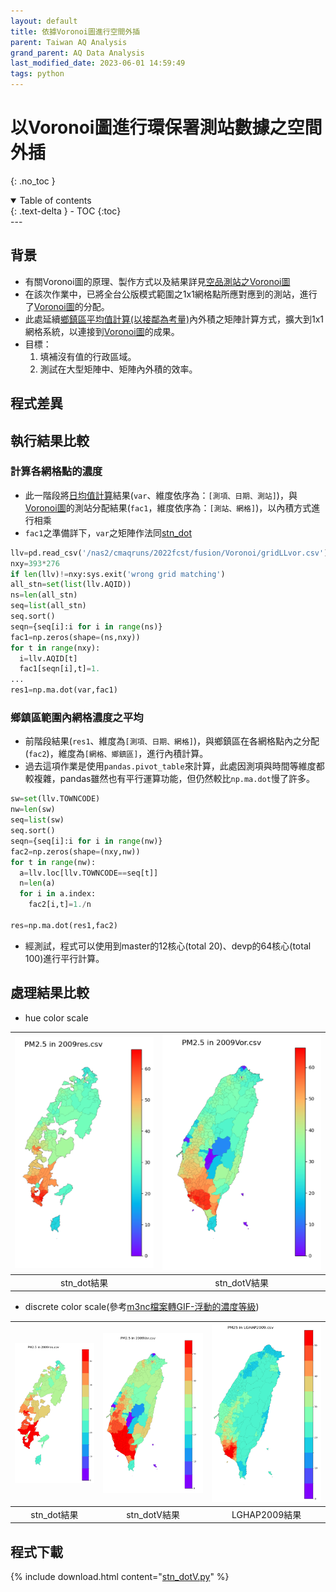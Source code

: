 ```yaml
---
layout: default
title: 依據Voronoi圖進行空間外插
parent: Taiwan AQ Analysis
grand_parent: AQ Data Analysis
last_modified_date: 2023-06-01 14:59:49
tags: python
---
```


# 以Voronoi圖進行環保署測站數據之空間外插
{: .no_toc }

<details open markdown="block">
  <summary>
    Table of contents
  </summary>
  {: .text-delta }
- TOC
{:toc}
</details>
---

## 背景

- 有關Voronoi圖的原理、製作方式以及結果詳見[空品測站之Voronoi圖][Voronoi]
- 在該次作業中，已將全台公版模式範圍之1x1網格點所應對應到的測站，進行了[Voronoi圖][Voronoi]的分配。
- 此處延續[鄉鎮區平均值計算(以接鄰為考量)][stn_dot]內外積之矩陣計算方式，擴大到1x1網格系統，以連接到[Voronoi圖][Voronoi]的成果。
- 目標：
  1. 填補沒有值的行政區域。
  2. 測試在大型矩陣中、矩陣內外積的效率。

## 程式差異

## 執行結果比較

### 計算各網格點的濃度

- 此一階段將[日均值計算][daymean]結果(`var`、維度依序為：`[測項、日期、測站]`)，與[Voronoi圖][Voronoi]的測站分配結果(`fac1`，維度依序為：`[測站、網格]`)，以內積方式進行相乘
- `fac1`之準備詳下，`var`之矩陣作法同[stn_dot][stn_dot]

```python
llv=pd.read_csv('/nas2/cmaqruns/2022fcst/fusion/Voronoi/gridLLvor.csv')
nxy=393*276
if len(llv)!=nxy:sys.exit('wrong grid matching')
all_stn=set(list(llv.AQID))
ns=len(all_stn)
seq=list(all_stn)
seq.sort()
seqn={seq[i]:i for i in range(ns)}
fac1=np.zeros(shape=(ns,nxy))
for t in range(nxy):
  i=llv.AQID[t]
  fac1[seqn[i],t]=1.
...
res1=np.ma.dot(var,fac1)
```

### 鄉鎮區範圍內網格濃度之平均

- 前階段結果(`res1`、維度為`[測項、日期、網格]`)，與鄉鎮區在各網格點內之分配(`fac2`)，維度為`[網格、鄉鎮區]`，進行內積計算。
- 過去這項作業是使用`pandas.pivot_table`來計算，此處因測項與時間等維度都較複雜，pandas雖然也有平行運算功能，但仍然較比`np.ma.dot`慢了許多。

```python
sw=set(llv.TOWNCODE)
nw=len(sw)
seq=list(sw)
seq.sort()
seqn={seq[i]:i for i in range(nw)}
fac2=np.zeros(shape=(nxy,nw))
for t in range(nw):
  a=llv.loc[llv.TOWNCODE==seq[t]]
  n=len(a)
  for i in a.index:
    fac2[i,t]=1./n

res=np.ma.dot(res1,fac2)
```

- 經測試，程式可以使用到master的12核心(total 20)、devp的64核心(total 100)進行平行計算。

## 處理結果比較

- hue color scale

|![](https://github.com/sinotec2/Focus-on-Air-Quality/raw/main/attachments/2023-06-01-14-56-35.png)|![](https://github.com/sinotec2/Focus-on-Air-Quality/raw/main/attachments/2023-06-01-14-53-38.png)|
|:-:|:-:|
|stn_dot結果|stn_dotV結果|

- discrete color scale(參考[m3nc檔案轉GIF-浮動的濃度等級](../../utilities/Graphics/wrf-python/4.m3nc2gif.md#浮動的濃度等級))

|![](https://github.com/sinotec2/Focus-on-Air-Quality/raw/main/attachments/2023-06-02-10-14-33.png)|![](https://github.com/sinotec2/Focus-on-Air-Quality/raw/main/attachments/2023-06-02-10-19-25.png)|![](https://github.com/sinotec2/Focus-on-Air-Quality/raw/main/attachments/2023-06-02-10-24-20.png)|
|:-:|:-:|:-:|
|stn_dot結果|stn_dotV結果|LGHAP2009結果|

## 程式下載

{% include download.html content="[stn_dotV.py](https://github.com/sinotec2/Focus-on-Air-Quality/blob/main/AQana/TWNAQ/stn_dotV.py)" %}

[Voronoi]: https://sinotec2.github.io/Focus-on-Air-Quality/utilities/GIS/Voronoi/ "空品測站之Voronoi圖"
[stn_dot]: https://sinotec2.github.io/Focus-on-Air-Quality/AQana/TWNAQ/stn_dot/ "環保署測站數據鄉鎮區平均值之計算"
[daymean]: https://sinotec2.github.io/Focus-on-Air-Quality/AQana/TWNAQ/daymean/ "環保署測站數據日均值之計算"